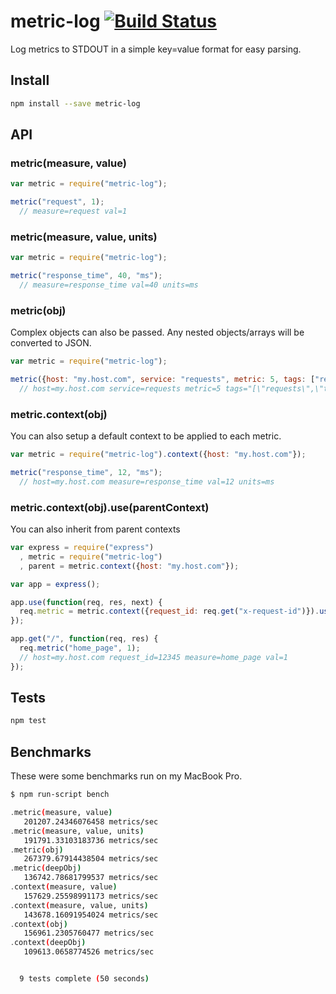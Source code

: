 metric-log [![Build Status](https://travis-ci.org/CamShaft/metric-log.png?branch=master)](https://travis-ci.org/CamShaft/metric-log)
==========

Log metrics to STDOUT in a simple key=value format for easy parsing.

Install
-------

```sh
npm install --save metric-log
```

API
-----

### metric(measure, value)

```js
var metric = require("metric-log");

metric("request", 1);
  // measure=request val=1
```

### metric(measure, value, units)

```js
var metric = require("metric-log");

metric("response_time", 40, "ms");
  // measure=response_time val=40 units=ms
```

### metric(obj)

Complex objects can also be passed. Any nested objects/arrays will be converted to JSON.

```js
var metric = require("metric-log");

metric({host: "my.host.com", service: "requests", metric: 5, tags: ["requests", "testing"]});
  // host=my.host.com service=requests metric=5 tags="[\"requests\",\"testing\"]"
```

### metric.context(obj)

You can also setup a default context to be applied to each metric.

```js
var metric = require("metric-log").context({host: "my.host.com"});

metric("response_time", 12, "ms");
  // host=my.host.com measure=response_time val=12 units=ms
```

### metric.context(obj).use(parentContext)

You can also inherit from parent contexts

```js
var express = require("express")
  , metric = require("metric-log")
  , parent = metric.context({host: "my.host.com"});

var app = express();

app.use(function(req, res, next) {
  req.metric = metric.context({request_id: req.get("x-request-id")}).use(parent);
});

app.get("/", function(req, res) {
  req.metric("home_page", 1);
  // host=my.host.com request_id=12345 measure=home_page val=1
});
```

Tests
-----

```sh
npm test
```

Benchmarks
----------

These were some benchmarks run on my MacBook Pro.

```sh
$ npm run-script bench

․metric(measure, value) 
   201207.24346076458 metrics/sec
․metric(measure, value, units) 
   191791.33103183736 metrics/sec
․metric(obj) 
   267379.67914438504 metrics/sec
․metric(deepObj) 
   136742.78681799537 metrics/sec
․context(measure, value) 
   157629.25598991173 metrics/sec
․context(measure, value, units) 
   143678.16091954024 metrics/sec
․context(obj) 
   156961.2305760477 metrics/sec
․context(deepObj) 
   109613.0658774526 metrics/sec


  9 tests complete (50 seconds)
```
